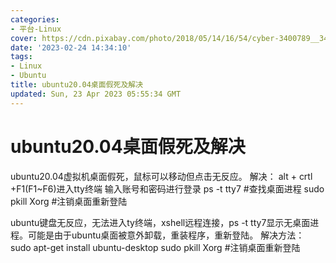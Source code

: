 ```yaml
---
categories:
- 平台-Linux
cover: https://cdn.pixabay.com/photo/2018/05/14/16/54/cyber-3400789__340.jpg
date: '2023-02-24 14:34:10'
tags:
- Linux
- Ubuntu
title: ubuntu20.04桌面假死及解决
updated: Sun, 23 Apr 2023 05:55:34 GMT
---
```

# ubuntu20.04桌面假死及解决

ubuntu20.04虚拟机桌面假死，鼠标可以移动但点击无反应。
解决：
alt + crtl +F1(F1~F6)进入tty终端
输入账号和密码进行登录
ps -t tty7 #查找桌面进程
sudo pkill Xorg  #注销桌面重新登陆

ubuntu键盘无反应，无法进入ty终端，xshell远程连接，ps -t tty7显示无桌面进程。可能是由于ubuntu桌面被意外卸载，重装程序，重新登陆。
解决方法：
sudo apt-get install ubuntu-desktop
sudo pkill Xorg  #注销桌面重新登陆
